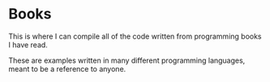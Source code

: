 # Books
This is where I can compile all of the code written from programming books I have read. 

These are examples written in many different programming languages, meant to be a reference to anyone.